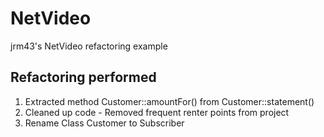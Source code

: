 NetVideo   
==========

jrm43's NetVideo refactoring example

Refactoring performed
---
1. Extracted method Customer::amountFor() from Customer::statement()
2. Cleaned up code - Removed frequent renter points from project
3. Rename Class Customer to Subscriber
